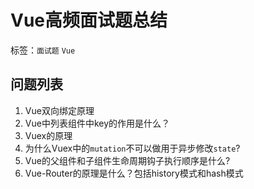 # Vue高频面试题总结
标签：`面试题` `Vue`

## 问题列表

 1. Vue双向绑定原理
 2. Vue中列表组件中key的作用是什么？
 3. Vuex的原理
 4. 为什么Vuex中的`mutation`不可以做用于异步修改`state`?
 5. Vue的父组件和子组件生命周期钩子执行顺序是什么?
 6. Vue-Router的原理是什么？包括history模式和hash模式
